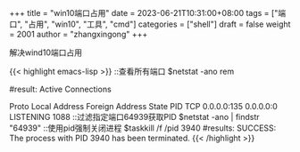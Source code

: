 +++
title = "win10端口占用"
date = 2023-06-21T10:31:00+08:00
tags = ["端口", "占用", "win10", "工具", "cmd"]
categories = ["shell"]
draft = false
weight = 2001
author = "zhangxingong"
+++

解决wind10端口占用

{{< highlight emacs-lisp >}}
::查看所有端口
$netstat -ano  rem

#result:
Active Connections

Proto  Local Address          Foreign Address        State           PID
TCP    0.0.0.0:135            0.0.0.0:0              LISTENING       1088
::过滤指定端口64939获取PID
$netstat -ano | findstr "64939"
::使用pid强制关闭进程
$taskkill /f /pid 3940
#results:
SUCCESS: The process with PID 3940 has been terminated.
{{< /highlight >}}

